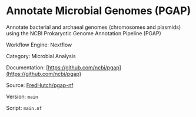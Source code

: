 # Annotate Microbial Genomes (PGAP)

Annotate bacterial and archaeal genomes (chromosomes and plasmids) using the NCBI Prokaryotic Genome Annotation Pipeline (PGAP)


Workflow Engine: Nextflow


Category: Microbial Analysis


Documentation: [https://github.com/ncbi/pgap](https://github.com/ncbi/pgap)


Source: [FredHutch/pgap-nf](FredHutch/pgap-nf)


Version: `main`


Script: `main.nf`
